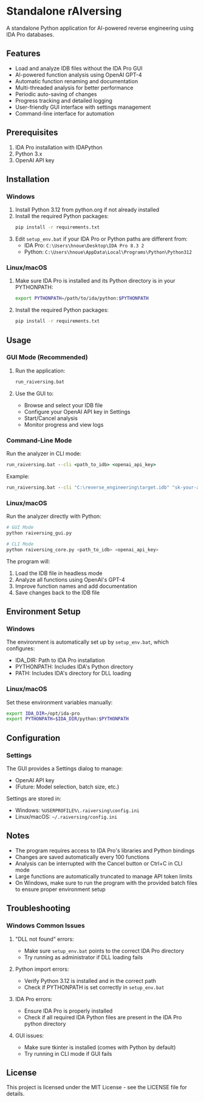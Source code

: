 # Standalone rAIversing

A standalone Python application for AI-powered reverse engineering using IDA Pro databases.

## Features

- Load and analyze IDB files without the IDA Pro GUI
- AI-powered function analysis using OpenAI GPT-4
- Automatic function renaming and documentation
- Multi-threaded analysis for better performance
- Periodic auto-saving of changes
- Progress tracking and detailed logging
- User-friendly GUI interface with settings management
- Command-line interface for automation

## Prerequisites

1. IDA Pro installation with IDAPython
2. Python 3.x
3. OpenAI API key

## Installation

### Windows

1. Install Python 3.12 from python.org if not already installed
2. Install the required Python packages:
   ```cmd
   pip install -r requirements.txt
   ```
3. Edit `setup_env.bat` if your IDA Pro or Python paths are different from:
   - IDA Pro: `C:\Users\hnoue\Desktop\IDA Pro 8.3 2`
   - Python: `C:\Users\hnoue\AppData\Local\Programs\Python\Python312`

### Linux/macOS

1. Make sure IDA Pro is installed and its Python directory is in your PYTHONPATH:
   ```bash
   export PYTHONPATH=/path/to/ida/python:$PYTHONPATH
   ```

2. Install the required Python packages:
   ```bash
   pip install -r requirements.txt
   ```

## Usage

### GUI Mode (Recommended)

1. Run the application:
   ```cmd
   run_raiversing.bat
   ```

2. Use the GUI to:
   - Browse and select your IDB file
   - Configure your OpenAI API key in Settings
   - Start/Cancel analysis
   - Monitor progress and view logs

### Command-Line Mode

Run the analyzer in CLI mode:
```cmd
run_raiversing.bat --cli <path_to_idb> <openai_api_key>
```

Example:
```cmd
run_raiversing.bat --cli "C:\reverse_engineering\target.idb" "sk-your-api-key"
```

### Linux/macOS
Run the analyzer directly with Python:
```bash
# GUI Mode
python raiversing_gui.py

# CLI Mode
python raiversing_core.py <path_to_idb> <openai_api_key>
```

The program will:
1. Load the IDB file in headless mode
2. Analyze all functions using OpenAI's GPT-4
3. Improve function names and add documentation
4. Save changes back to the IDB file

## Environment Setup

### Windows
The environment is automatically set up by `setup_env.bat`, which configures:
- IDA_DIR: Path to IDA Pro installation
- PYTHONPATH: Includes IDA's Python directory
- PATH: Includes IDA's directory for DLL loading

### Linux/macOS
Set these environment variables manually:
```bash
export IDA_DIR=/opt/ida-pro
export PYTHONPATH=$IDA_DIR/python:$PYTHONPATH
```

## Configuration

### Settings
The GUI provides a Settings dialog to manage:
- OpenAI API key
- (Future: Model selection, batch size, etc.)

Settings are stored in:
- Windows: `%USERPROFILE%\.raiversing\config.ini`
- Linux/macOS: `~/.raiversing/config.ini`

## Notes

- The program requires access to IDA Pro's libraries and Python bindings
- Changes are saved automatically every 100 functions
- Analysis can be interrupted with the Cancel button or Ctrl+C in CLI mode
- Large functions are automatically truncated to manage API token limits
- On Windows, make sure to run the program with the provided batch files to ensure proper environment setup

## Troubleshooting

### Windows Common Issues
1. "DLL not found" errors:
   - Make sure `setup_env.bat` points to the correct IDA Pro directory
   - Try running as administrator if DLL loading fails

2. Python import errors:
   - Verify Python 3.12 is installed and in the correct path
   - Check if PYTHONPATH is set correctly in `setup_env.bat`

3. IDA Pro errors:
   - Ensure IDA Pro is properly installed
   - Check if all required IDA Python files are present in the IDA Pro python directory

4. GUI issues:
   - Make sure tkinter is installed (comes with Python by default)
   - Try running in CLI mode if GUI fails

## License

This project is licensed under the MIT License - see the LICENSE file for details. 